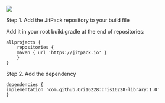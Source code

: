 [![](https://jitpack.io/v/Cri16228/cris16228-library.svg)](https://jitpack.io/#Cri16228/cris16228-library)



Step 1. Add the JitPack repository to your build file

Add it in your root build.gradle at the end of repositories:

	allprojects {
		repositories {
		maven { url 'https://jitpack.io' }
		}
	}
Step 2. Add the dependency

	dependencies {
	implementation 'com.github.Cri16228:cris16228-library:1.0'
	}
